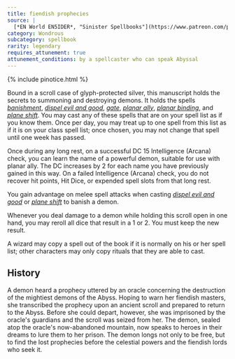 ```yaml
---
title: fiendish prophecies
source: |
  [*EN World EN5IDER*, "Sinister Spellbooks"](https://www.patreon.com/posts/4347214)
category: Wondrous
subcategory: spellbook
rarity: legendary
requires_attunement: true
attunement_conditions: by a spellcaster who can speak Abyssal
---
```


{% include pinotice.html %}

Bound in a scroll case of glyph-protected silver, this manuscript holds the secrets to summoning and destroying demons. It holds the spells [*banishment*](/spells/banishment/), [*dispel evil and good*](/spells/dispel-evil-and-good/), [*gate*](/spells/gate/), [*planar ally*](/spells/planar-ally/), [*planar binding*](/spells/planar-binding/), and [*plane shift*](/spells/plane-shift/). You may cast any of these spells that are on your spell list as if you know them. Once per day, you may treat up to one spell from this list as if it is on your class spell list; once chosen, you may not change that spell until one week has passed.

Once during any long rest, on a successful DC 15 Intelligence (Arcana) check, you can learn the name of a powerful demon, suitable for use with planar ally. The DC increases by 2 for each name you have previously gained in this way. On a failed Intelligence (Arcana) check, you do not recover hit points, Hit Dice, or expended spell slots from that long rest.

You gain advantage on melee spell attacks when casting [*dispel evil and good*](/spells/dispel-evil-and-good/) or [*plane shift*](/spells/plane-shift/) to banish a demon.

Whenever you deal damage to a demon while holding this scroll open in one hand, you may reroll all dice that result in a 1 or 2. You must keep the new result.

A wizard may copy a spell out of the book if it is normally on his or her spell list; other characters may only copy rituals that they are able to cast.

## History

A demon heard a prophecy uttered by an oracle concerning the destruction of the mightiest demons of the Abyss. Hoping to warn her fiendish masters, she transcribed the prophecy upon an ancient scroll and prepared to return to the Abyss. Before she could depart, however, she was imprisoned by the oracle's guardians and the scroll was seized from her. The demon, sealed atop the oracle's now-abandoned mountain, now speaks to heroes in their dreams to lure them to her prison. The demon longs not only to be free, but to find the lost prophecies before the celestial powers and the  fiendish lords who seek it.
